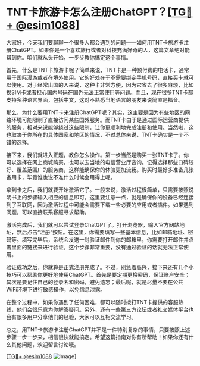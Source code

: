 # TNT卡旅游卡怎么注册ChatGPT？[[TG💪+ @esim1088](https://t.me/s/esim1088)]

大家好，今天我们要聊聊一个很多人都会遇到的问题——如何用TNT卡旅游卡注册ChatGPT。如果你是一个喜欢旅行或者对科技充满好奇的人，这篇文章绝对能帮到你。咱们就从头开始，一步步教你搞定这个事情。

首先，什么是TNT卡旅游卡呢？简单来说，TNT卡是一种预付费的电话卡，通常用于国际漫游或者在境外使用。它的好处在于不需要绑定手机号码，直接买卡就可以使用。对于经常出国的人来说，这种卡非常方便，因为它省去了很多麻烦，比如换SIM卡或者担心国内号码在国外无法正常使用等问题。而且，现在很多TNT卡都支持多种语言界面，包括中文，这对不熟悉当地语言的朋友来说简直是福音。

那么，为什么要用TNT卡来注册ChatGPT呢？其实，这主要是因为有些地区的网络环境可能限制了直接访问某些国外服务。而TNT卡由于是通过国际运营商提供的服务，相对来说能够绕过这些限制，让你更顺利地完成注册和使用。当然啦，这也取决于你所在的具体国家和地区的情况，不过总体来说，TNT卡确实是一个不错的选择。

接下来，我们就进入正题，教你怎么操作。第一步当然是购买一张TNT卡了。你可以选择在网上商城购买，也可以去当地的电信营业厅咨询。记得选择那些口碑较好、覆盖范围广的服务商，这样能确保你的体验更加流畅。购买时最好多准备几张备用卡，毕竟谁也说不准什么时候会用得上呢。

拿到卡之后，我们就要开始激活它了。一般来说，激活过程很简单，只需要按照说明书上的步骤输入相应的信息即可。这里要注意一点，就是确保你的设备已经连接到了互联网，因为激活过程中可能会需要下载一些必要的应用或者插件。如果遇到问题，可以直接联系客服寻求帮助。

激活完成后，我们就可以尝试登录ChatGPT了。打开浏览器，输入官方网站地址，然后点击“注册”按钮。在这里，你需要填写一些基本信息，比如邮箱地址、密码等。填写完毕后，系统会发送一封验证邮件到你的邮箱里，你需要打开邮件并点击里面的链接来进行验证。这个步骤非常重要，没有通过验证的话就无法正常使用。

验证成功之后，你就算是正式注册完成了。不过，别急着高兴，接下来还有几个小技巧可以帮助你更好地使用ChatGPT。首先是要定期更换密码，保证账户安全；其次是要记住自己的登录名和密码，避免遗忘；最后呢，就是尽量不要在公共WiFi环境下进行敏感操作，以免信息泄露。

在整个过程中，如果你遇到了任何困难，都可以随时拨打TNT卡提供的客服热线，他们会很乐意为你解答疑问。另外，还有一些第三方论坛或者社交媒体平台也会有很多用户分享他们的经验，大家可以互相交流学习。

总之，用TNT卡旅游卡注册ChatGPT并不是一件特别复杂的事情，只要按照上述步骤一步一步来，相信很快就能搞定。希望这篇指南对你有所帮助！如果你还有什么其他问题，欢迎留言讨论哦。

[[TG💪+ @esim1088](https://t.me/s/esim1088) ![Image](https://i.postimg.cc/4NQfJmqS/Snipaste-2025-05-13-00-14-12.png)]